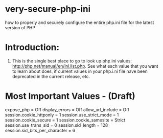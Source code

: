 # very-secure-php-ini
how to properly and securely configure the entire php.ini file for the latest version of PHP

# Introduction:

1. This is the single best place to go to look up php.ini values: http://php.net/manual/en/ini.list.php. See what each value that you want to learn about does, if current values in your php.i.ni file have been deprecated in the current release, etc.

# Most Important Values - (Draft)

expose_php = Off
display_errors = Off
allow_url_include = Off
session.cookie_httponly = 1
session.use_strict_mode   = 1
session.cookie_secure     = 1
session.cookie_samesite   = Strict
session.use_trans_sid = 0
session.sid_length = 128
session.sid_bits_per_character = 6
